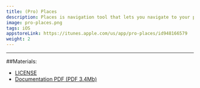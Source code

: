 ```yaml
---
title: (Pro) Places
description: Places is navigation tool that lets you navigate to your places easily for everyone
image: pro-places.png
tags: iOS
appstoreLink: https://itunes.apple.com/us/app/pro-places/id948166579 
weight: 2
---
```


---
##Materials:

* [LICENSE](https://github.com/famer/Pro-Places/blob/public/LICENSE)
* [Documentation PDF (PDF 3.4Mb)](/downloads/english-places-docs.pdf)
